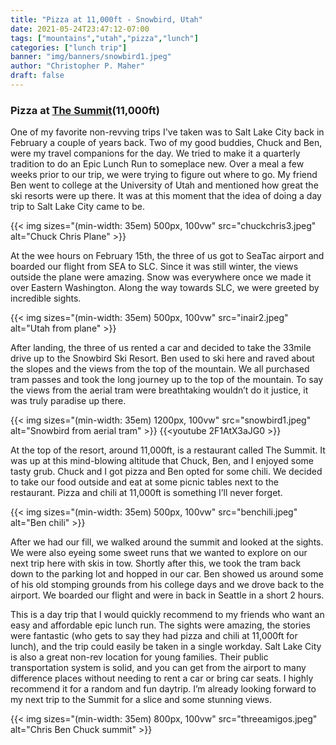 ```yaml
---
title: "Pizza at 11,000ft - Snowbird, Utah"
date: 2021-05-24T23:47:12-07:00
tags: ["mountains","utah","pizza","lunch"]
categories: ["lunch trip"]
banner: "img/banners/snowbird1.jpeg"
author: "Christopher P. Maher"
draft: false
---
```

### Pizza at [The Summit](https://www.snowbird.com/dining/the-summit)(11,000ft)
One of my favorite non-revving trips I've taken was to Salt Lake City back in February a couple of years back. Two of my good buddies, Chuck and Ben, were my travel companions for the day. We tried to make it a quarterly tradition to do an Epic Lunch Run to someplace new. Over a meal a few weeks prior to our trip, we were trying to figure out where to go. My friend Ben went to college at the University of Utah and mentioned how great the ski resorts were up there. It was at this moment that the idea of doing a day trip to Salt Lake City came to be.

{{< img sizes="(min-width: 35em) 500px, 100vw" src="chuckchris3.jpeg" alt="Chuck Chris Plane" >}}

At the wee hours on February 15th, the three of us got to SeaTac airport and boarded our flight from SEA to SLC. Since it was still winter, the views outside the plane were amazing. Snow was everywhere once we made it over Eastern Washington. Along the way towards SLC, we were greeted by incredible sights. 

{{< img sizes="(min-width: 35em) 500px, 100vw" src="inair2.jpeg" alt="Utah from plane" >}}

After landing, the three of us rented a car and decided to take the 33mile drive up to the Snowbird Ski Resort. Ben used to ski here and raved about the slopes and the views from the top of the mountain. We all purchased tram passes and took the long journey up to the top of the mountain. To say the views from the aerial tram were breathtaking wouldn’t do it justice, it was truly paradise up there. 

{{< img sizes="(min-width: 35em) 1200px, 100vw" src="snowbird1.jpeg" alt="Snowbird from aerial tram" >}}
{{<youtube 2F1AtX3aJG0 >}}

At the top of the resort, around 11,000ft, is a restaurant called The Summit. It was up at this mind-blowing altitude that Chuck, Ben, and I enjoyed some tasty grub. Chuck and I got pizza and Ben opted for some chili. We decided to take our food outside and eat at some picnic tables next to the restaurant. Pizza and chili at 11,000ft is something I’ll never forget. 

{{< img sizes="(min-width: 35em) 500px, 100vw" src="benchili.jpeg" alt="Ben chili" >}}


After we had our fill, we walked around the summit and looked at the sights. We were also eyeing some sweet runs that we wanted to explore on our next trip here with skis in tow. Shortly after this, we took the tram back down to the parking lot and hopped in our car. Ben showed us around some of his old stomping grounds from his college days and we drove back to the airport. We boarded our flight and were in back in Seattle in a short 2 hours. 

This is a day trip that I would quickly recommend to my friends who want an easy and affordable epic lunch run. The sights were amazing, the stories were fantastic (who gets to say they had pizza and chili at 11,000ft for lunch), and the trip could easily be taken in a single workday. Salt Lake City is also a great non-rev location for young families. Their public transportation system is solid, and you can get from the airport to many difference places without needing to rent a car or bring car seats. I highly recommend it for a random and fun daytrip. I’m already looking forward to my next trip to the Summit for a slice and some stunning views.


{{< img sizes="(min-width: 35em) 800px, 100vw" src="threeamigos.jpeg" alt="Chris Ben Chuck summit" >}}